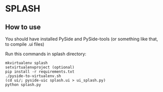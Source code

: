 SPLASH
======

How to use
----------

You should have installed PySide and PySide-tools (or something like that, to compile .ui files)

Run this commands in splash directory:

    mkvirtualenv splash
    setvirtualenvproject (optional)
    pip install -r requirements.txt
    ./pyside-to-virtualenv.sh
    (cd ui/; pyside-uic splash.ui > ui_splash.py)
    python splash.py
